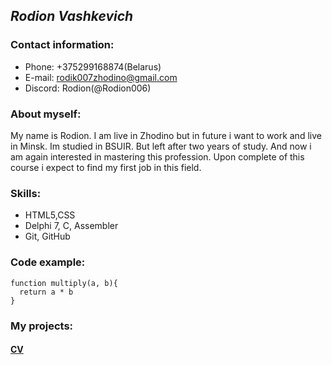 ##  *Rodion Vashkevich*


### Contact information:

+ Phone: +375299168874(Belarus)
+ E-mail: rodik007zhodino@gmail.com
+ Discord: Rodion(@Rodion006)



### About myself:

  My name is Rodion. I am live in Zhodino but in future i want to work and live in Minsk.
Im studied in BSUIR. But left after two years of study. And now i am again interested in mastering this profession. Upon complete of this course i expect to find my first job in this field.


### Skills:

- HTML5,CSS
- Delphi 7, C, Assembler 
- Git, GitHub


### Code example:

```
function multiply(a, b){
  return a * b
}
```


### My projects:

####  [CV](https://Rodion006.github.io/rsschool-cv/cv)

